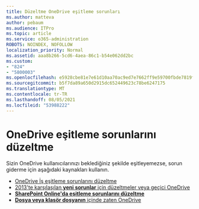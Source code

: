 ```yaml
---
title: Düzeltme OneDrive eşitleme sorunları
ms.author: matteva
author: pebaum
ms.audience: ITPro
ms.topic: article
ms.service: o365-administration
ROBOTS: NOINDEX, NOFOLLOW
localization_priority: Normal
ms.assetid: aaa8b266-5cd6-4aea-86c1-b54e062dd2bc
ms.custom:
- "824"
- "5800003"
ms.openlocfilehash: e5928cbe81e7e61d10aa70ac9ed7e7662ff9e59700fbde7819f707a1f4b5325d
ms.sourcegitcommit: b5f7da89a650d2915dc652449623c78be6247175
ms.translationtype: MT
ms.contentlocale: tr-TR
ms.lasthandoff: 08/05/2021
ms.locfileid: "53988222"
---
```

# <a name="fix-onedrive-sync-problems"></a>OneDrive eşitleme sorunlarını düzeltme

Sizin OneDrive kullanıcılarınızı beklediğiniz şekilde eşitleyemezse, sorun giderme için aşağıdaki kaynakları kullanın.

- [OneDrive İş eşitleme sorunlarını düzeltme](https://support.microsoft.com/office/207e983e-146d-404c-a994-672ef29e1f90)
- [2013'te karşılaşılan **yeni sorunlar** için düzeltmeler veya geçici OneDrive](https://support.office.com/article/36110213-f3f6-490d-8cb7-3833539def0b)
- [**SharePoint Online'da eşitleme sorunlarını düzeltme**](https://support.office.com/article/207e983e-146d-404c-a994-672ef29e1f90)
- [**Dosya veya klasör dosyanın** içinde zaten OneDrive](https://support.microsoft.com/office/7b8044ad-438d-41db-bbbf-4f66b8890408)
